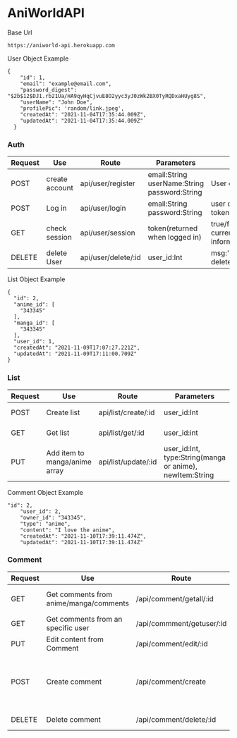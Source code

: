 # AniWorldAPI

Base Url 
```
https://aniworld-api.herokuapp.com
```


User Object Example
``` 
{
    "id": 1,
    "email": "example@email.com",
    "password_digest": "$2b$12$DJ1.rb21Ua/HA9qyHqCjvuE8O2yyc3yJ0zWk2BX0TyRQDxaHUyg8S",
    "userName": "John Doe",
    "profilePic": 'random/link.jpeg',
    "createdAt": "2021-11-04T17:35:44.009Z",
    "updatedAt": "2021-11-04T17:35:44.009Z"
  }
```
### Auth 

Request |Use | Route | Parameters | Return
-----|---- | ---- | ----- |----
POST |create account | api/user/register | email:String userName:String password:String | User object
POST |Log in | api/user/login | email:String password:String | user object and token 
GET |check session | api/user/session | token(returned when logged in) | true/false currentUser information
DELETE | delete User | api/user/delete/:id | user_id:Int | msg:'successfully deleted'

List Object Example
``` 
{
  "id": 2,
  "anime_id": [
    "343345"
  ],
  "manga_id": [
    "343345"
  ],
  "user_id": 1,
  "createdAt": "2021-11-09T17:07:27.221Z",
  "updatedAt": "2021-11-09T17:11:00.709Z"
}
```
### List 

Request | Use | Route | Parameters | Return
-----|-----|-----|-----|-----|
POST|Create list | api/list/create/:id | user_id:Int | List Object 
GET|Get list  | api/list/get/:id | user_id:int | List Object 
PUT|Add item to manga/anime array | api/list/update/:id|user_id:Int, type:String(manga or anime), newItem:String | updated List object 


Comment Object Example

```
"id": 2,
    "user_id": 2,
    "owner_id": "343345",
    "type": "anime",
    "content": "I love the anime",
    "createdAt": "2021-11-10T17:39:11.474Z",
    "updatedAt": "2021-11-10T17:39:11.474Z"
```

### Comment

Request | Use | Route | Parameters | Return
-----|-----|-----|-----|-----|
GET | Get comments from anime/manga/comments | /api/comment/getall/:id | id:int | Array of Comment objects 
GET | Get comments from an specific user | /api/commment/getuser/:id | id:user_id | Array of Comment
PUT | Edit content from Comment | /api/comment/edit/:id | id:comment_id, content:String | Return edited comment
POST | Create comment | /api/comment/create | user_id:Int, owner_id:Int, type:String(manga, anime or comment), content:String | Comment Object 
DELETE | Delete comment | /api/comment/delete/:id | id:comment_id | msg:successfully deleted